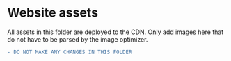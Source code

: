 # Website assets

All assets in this folder are deployed to the CDN. Only add images here that do not have to be parsed by the image optimizer.

```diff
- DO NOT MAKE ANY CHANGES IN THIS FOLDER
```